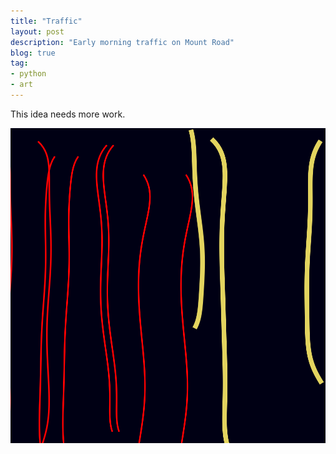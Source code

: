 ```yaml
---
title: "Traffic"
layout: post
description: "Early morning traffic on Mount Road"
blog: true
tag:
- python
- art
---
```

This idea needs more work.

![img](/assets/images/traffic.png)

